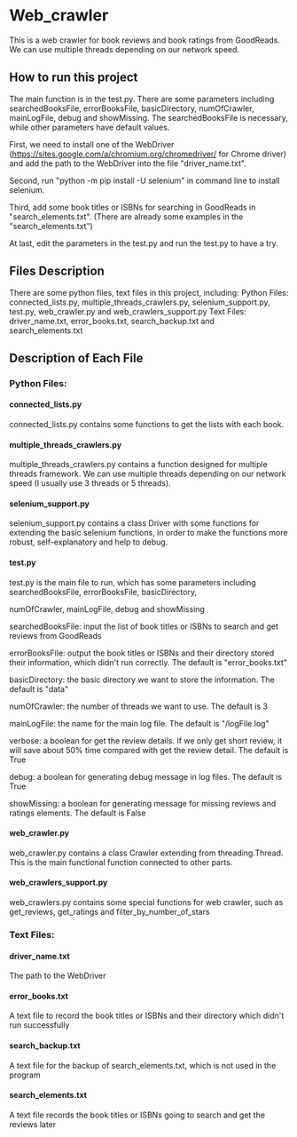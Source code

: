 # Web_crawler
This is a web crawler for book reviews and book ratings from GoodReads.
We can use multiple threads depending on our network speed.

## How to run this project
The main function is in the test.py. There are some parameters including searchedBooksFile, errorBooksFile,
basicDirectory, numOfCrawler, mainLogFile, debug and showMissing. The searchedBooksFile is necessary, while other
parameters have default values.

First, we need to install one of the WebDriver (https://sites.google.com/a/chromium.org/chromedriver/ for Chrome driver)
and add the path to the WebDriver into the file "driver_name.txt".

Second, run "python -m pip install -U selenium" in command line to install selenium.

Third, add some book titles or ISBNs for searching in GoodReads in "search_elements.txt". (There are already some
examples in the "search_elements.txt")

At last, edit the parameters in the test.py and run the test.py to have a try.


## Files Description
There are some python files, text files in this project, including:
Python Files: connected_lists.py, multiple_threads_crawlers.py, selenium_support.py, test.py, web_crawler.py
and web_crawlers_support.py
Text Files: driver_name.txt, error_books.txt, search_backup.txt and search_elements.txt

## Description of Each File
### Python Files:
#### connected_lists.py
connected_lists.py contains some functions to get the lists with each book.

#### multiple_threads_crawlers.py
multiple_threads_crawlers.py contains a function designed for multiple threads framework. We can use multiple threads
depending on our network speed (I usually use 3 threads or 5 threads).

#### selenium_support.py
selenium_support.py contains a class Driver with some functions for extending the basic selenium functions, in order to
make the functions more robust, self-explanatory and help to debug.

#### test.py
test.py is the main file to run, which has some parameters including searchedBooksFile, errorBooksFile, basicDirectory,

numOfCrawler, mainLogFile, debug and showMissing

searchedBooksFile: input the list of book titles or ISBNs to search and get reviews from GoodReads

errorBooksFile: output the book titles or ISBNs and their directory stored their information, which didn't run
correctly. The default is "error_books.txt"

basicDirectory: the basic directory we want to store the information. The default is "data"

numOfCrawler: the number of threads we want to use. The default is 3

mainLogFile: the name for the main log file. The default is "/logFile.log"

verbose: a boolean for get the review details. If we only get short review, it will save about 50% time compared 
with get the review detail. The default is True

debug: a boolean for generating debug message in log files. The default is True

showMissing: a boolean for generating message for missing reviews and ratings elements. The default is False

#### web_crawler.py
web_crawler.py contains a class Crawler extending from threading.Thread. This is the main functional function connected
to other parts.

#### web_crawlers_support.py
web_crawlers.py contains some special functions for web crawler, such as get_reviews, get_ratings and
filter_by_number_of_stars

### Text Files:
#### driver_name.txt
The path to the WebDriver

#### error_books.txt
A text file to record the book titles or ISBNs and their directory which didn't run successfully

#### search_backup.txt
A text file for the backup of search_elements.txt, which is not used in the program

#### search_elements.txt
A text file records the book titles or ISBNs going to search and get the reviews later
